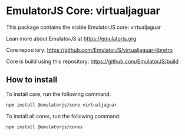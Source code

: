 # EmulatorJS Core: virtualjaguar

This package contains the stable EmulatorJS core: virtualjaguar

Lean more about EmulatorJS at https://emulatorjs.org

Core repository:
https://github.com/EmulatorJS/virtualjaguar-libretro

Core is build using this repository:
https://github.com/EmulatorJS/build

## How to install

To install core, run the following command:

```bash
npm install @emulatorjs/core-virtualjaguar
```
To install all cores, run the following command:

```bash
npm install @emulatorjs/cores
```

